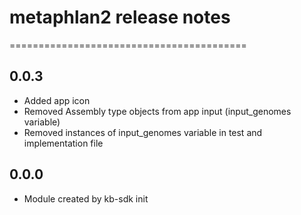 # metaphlan2 release notes
=========================================

0.0.3
-----
* Added app icon
* Removed Assembly type objects from app input (input_genomes variable)
* Removed instances of input_genomes variable in test and implementation file

0.0.0
-----
* Module created by kb-sdk init
